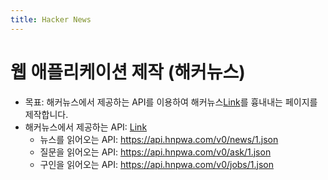 ```yaml
---
title: Hacker News
---
```


# 웹 애플리케이션 제작 (해커뉴스)

- 목표: 해커뉴스에서 제공하는 API를 이용하여 해커뉴스[Link](https://news.ycombinator.com)를 흉내내는 페이지를 제작합니다.
- 해커뉴스에서 제공하는 API: [Link](https://github.com/tastejs/hacker-news-pwas/blob/master/docs/api.md)
  - 뉴스를 읽어오는 API: https://api.hnpwa.com/v0/news/1.json
  - 질문을 읽어오는 API: https://api.hnpwa.com/v0/ask/1.json
  - 구인을 읽어오는 API: https://api.hnpwa.com/v0/jobs/1.json
